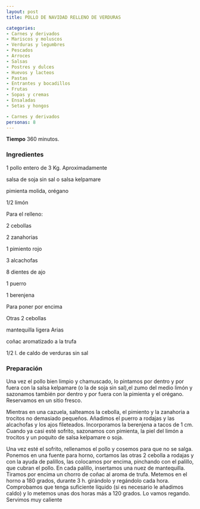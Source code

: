 ```yaml
---
layout: post
title: POLLO DE NAVIDAD RELLENO DE VERDURAS

categories:
- Carnes y derivados
- Mariscos y moluscos
- Verduras y legumbres
- Pescados
- Arroces
- Salsas
- Postres y dulces
- Huevos y lacteos
- Pastas
- Entrantes y bocadillos
- Frutas
- Sopas y cremas
- Ensaladas
- Setas y hongos

- Carnes y derivados
personas: 8 
---
```

<b>Tiempo</b> 360 minutos.

<h3>Ingredientes</h3>
1 pollo entero de 3 Kg. Aproximadamente

salsa de soja sin sal o salsa kelpamare

pimienta molida, orégano

1/2 limón

Para el relleno:

2 cebollas

2 zanahorias

1 pimiento rojo

3 alcachofas

8 dientes de ajo

1 puerro

1 berenjena

Para poner por encima

Otras 2 cebollas

mantequilla ligera Arias

coñac aromatizado a la trufa

1/2 l. de caldo de verduras sin sal

<h3>Preparación</h3>
Una vez el pollo bien limpio y chamuscado, lo pintamos por dentro y por fuera con la salsa kelpamare (o la de soja sin sal),el zumo del medio limón y sazonamos también por dentro y por fuera con la pimienta y el orégano. Reservamos en un sitio fresco.

Mientras en una cazuela, salteamos la cebolla, el pimiento y la zanahoria a trocitos no demasiado pequeños. Añadimos el puerro a rodajas y las alcachofas y los ajos fileteados. Incorporamos la berenjena a tacos de 1 cm. Cuando ya casi esté sofrito, sazonamos con pimienta, la piel del limón a trocitos y un poquito de salsa kelpamare o soja.

Una vez esté el sofrito, rellenamos el pollo y cosemos para que no se salga. Ponemos en una fuente para horno, cortamos las otras 2 cebolla a rodajas y con la ayuda de palillos, las colocamos por encima, pinchando con el palillo, que cubran el pollo. En cada palillo, insertamos una nuez de mantequilla. Tiramos por encima un chorro de coñac al aroma de trufa. Metemos en el horno a 180 grados, durante 3 h. girándolo y regándolo cada hora. Comprobamos que tenga suficiente líquido (si es necesario le añadimos caldo) y lo metemos unas dos horas más a 120 grados. Lo vamos regando. Servimos muy caliente

